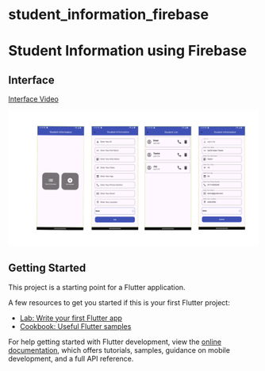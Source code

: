# student_information_firebase

# Student Information using Firebase

## Interface
[Interface Video](https://drive.google.com/file/d/1M0feAY4D4gqUF6hTerfwpkG1tu-onzdO/view?usp=drive_link)

![screenshot](assets/images/s_i.png) 

## Getting Started

This project is a starting point for a Flutter application.

A few resources to get you started if this is your first Flutter project:

- [Lab: Write your first Flutter app](https://docs.flutter.dev/get-started/codelab)
- [Cookbook: Useful Flutter samples](https://docs.flutter.dev/cookbook)

For help getting started with Flutter development, view the
[online documentation](https://docs.flutter.dev/), which offers tutorials,
samples, guidance on mobile development, and a full API reference.
